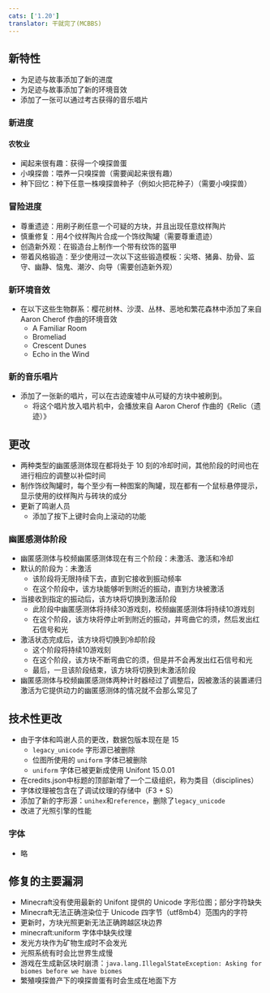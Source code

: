 ```yaml
---
cats: ['1.20']
translator: 干就完了(MCBBS)
---
```

## 新特性
* 为足迹与故事添加了新的进度
* 为足迹与故事添加了新的环境音效
* 添加了一张可以通过考古获得的音乐唱片
### 新进度
#### 农牧业
* 闻起来很有趣：获得一个嗅探兽蛋
* 小嗅探兽：喂养一只嗅探兽（需要闻起来很有趣）
* 种下回忆：种下任意一株嗅探兽种子（例如火把花种子）（需要小嗅探兽）
### 冒险进度
* 尊重遗迹：用刷子刷任意一个可疑的方块，并且出现任意纹样陶片
* 慎重修复：用4个纹样陶片合成一个饰纹陶罐（需要尊重遗迹）
* 创造新外观：在锻造台上制作一个带有纹饰的盔甲
* 带着风格锻造：至少使用过一次以下这些锻造模板：尖塔、猪鼻、肋骨、监守、幽静、恼鬼、潮汐、向导（需要创造新外观）
### 新环境音效
* 在以下这些生物群系：樱花树林、沙漠、丛林、恶地和繁花森林中添加了来自 Aaron Cherof 作曲的环境音效
	* A Familiar Room
	* Bromeliad
	* Crescent Dunes
	* Echo in the Wind
### 新的音乐唱片
* 添加了一张新的唱片，可以在古迹废墟中从可疑的方块中被刷到。
	* 将这个唱片放入唱片机中，会播放来自 Aaron Cherof 作曲的《Relic（遗迹）》
## 更改
* 两种类型的幽匿感测体现在都将处于 10 刻的冷却时间，其他阶段的时间也在进行相应的调整以补偿时间
* 制作饰纹陶罐时，每个至少有一种图案的陶罐，现在都有一个鼠标悬停提示，显示使用的纹样陶片与砖块的成分
* 更新了鸣谢人员
	* 添加了按下上键时会向上滚动的功能
### 幽匿感测体阶段
* 幽匿感测体与校频幽匿感测体现在有三个阶段：未激活、激活和冷却
* 默认的阶段为：未激活
	* 该阶段将无限持续下去，直到它接收到振动频率
	* 在这个阶段中，该方块能够听到附近的振动，直到方块被激活
* 当接收到指定的振动后，该方块将切换到激活阶段
	* 此阶段中幽匿感测体将持续30游戏刻，校频幽匿感测体将持续10游戏刻
	* 在这个阶段，该方块将停止听到附近的振动，并弯曲它的须，然后发出红石信号和光
* 激活状态完成后，该方块将切换到冷却阶段
	* 这个阶段将持续10游戏刻
	* 在这个阶段，该方块不断弯曲它的须，但是并不会再发出红石信号和光
	* 最后，一旦该阶段结束，该方块将切换到未激活阶段
* 幽匿感测体与校频幽匿感测体两种计时器经过了调整后，因被激活的装置递归激活为它提供动力的幽匿感测体的情况就不会那么常见了
## 技术性更改
* 由于字体和鸣谢人员的更改，数据包版本现在是 15
	* `legacy_unicode` 字形源已被删除
	* 位图所使用的 `uniform` 字体已被删除
	* `uniform` 字体已被更新成使用 Unifont 15.0.01
* 在credits.json中标题的顶部新增了一个二级组织，称为类目（disciplines）
* 字体纹理被包含在了调试纹理的存储中（F3 + S）
* 添加了新的字形源：`unihex`和`reference`，删除了`legacy_unicode`
* 改进了光照引擎的性能
### 字体
* 略
## 修复的主要漏洞
* Minecraft没有使用最新的 Unifont 提供的 Unicode 字形位图；部分字符缺失
* Minecraft无法正确渲染位于 Unicode 四字节（utf8mb4）范围内的字符
* 更新时，方块光照更新无法正确跨越区块边界
* minecraft:uniform 字体中缺失纹理
* 发光方块作为矿物生成时不会发光
* 光照系统有时会比世界生成慢
* 游戏在生成新区块时崩溃：`java.lang.IllegalStateException: Asking for biomes before we have biomes`
* 繁殖嗅探兽产下的嗅探兽蛋有时会生成在地面下方
